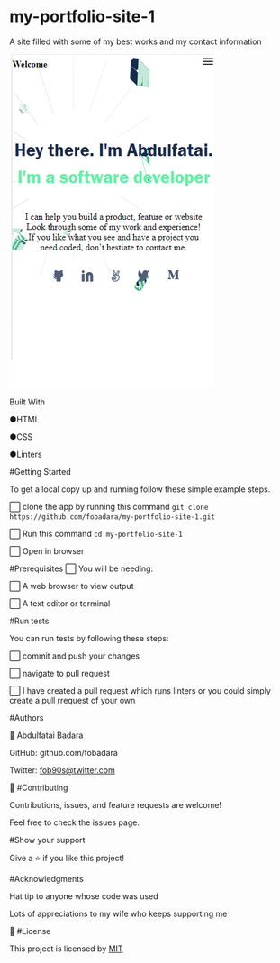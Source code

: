# my-portfolio-site-1

A site filled with some of my best works and my contact information

![screenshot](images/mob-portfolio-screenshot(2).gif)

Built With

●HTML

●CSS

●Linters

#Getting Started

To get a local copy up and running follow these simple example steps.

⬜ clone the app by running this command ```git clone https://github.com/fobadara/my-portfolio-site-1.git```

⬜ Run this command ```cd my-portfolio-site-1```

⬜ Open in browser

#Prerequisites 
⬜ You will be needing: 

⬜ A web browser to view output 

⬜ A text editor or terminal

#Run tests 

You can run tests by following these steps:

⬜ commit and push your changes 

⬜ navigate to pull request 

⬜ I have created a pull request which runs linters or you could simply create a pull rrequest of your own 

#Authors 

👤 Abdulfatai Badara

GitHub: github.com/fobadara 

Twitter: fob90s@twitter.com 

🤝 #Contributing 

Contributions, issues, and feature requests are welcome!

Feel free to check the issues page.

#Show your support 

Give a ⭐️ if you like this project!

#Acknowledgments 

Hat tip to anyone whose code was used

Lots of appreciations to my wife who keeps supporting me

📝 #License

This project is licensed by [MIT](LICENSE)
